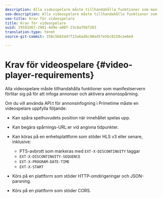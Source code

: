 ```yaml
---
description: Alla videospelare måste tillhandahålla funktioner som manifestservern förlitar sig på för att infoga annonser och aktivera annonsspårning.
seo-description: Alla videospelare måste tillhandahålla funktioner som manifestservern förlitar sig på för att infoga annonser och aktivera annonsspårning.
seo-title: Krav för videospelare
title: Krav för videospelare
uuid: 29593d67-2901-4d9e-a08f-23c8a7667283
translation-type: tm+mt
source-git-commit: 358c5b02d47f23a6adbc98e457e56c8220cae6e9

---
```



# Krav för videospelare {#video-player-requirements}

Alla videospelare måste tillhandahålla funktioner som manifestservern förlitar sig på för att infoga annonser och aktivera annonsspårning.

Om du vill använda API:t för annonsinfogning i Primetime måste en videospelare uppfylla följande:

* Kan spåra spelhuvudets position när innehållet spelas upp.
* Kan begära spårnings-URL:er vid angivna tidpunkter.
* Kan köras på en enhetsplattform som stöder HLS v3 eller senare, inklusive:

   * PTS-avbrott som markeras med `EXT-X-DISCONTINUITY` taggar
   * `EXT-X-DISCONTINUITY-SEQUENCE`
   * `EXT-X-PROGRAM-DATE-TIME`
   * `EXT-X-START`

* Körs på en plattform som stöder HTTP-omdirigeringar och JSON-parsning.
* Körs på en plattform som stöder CORS.